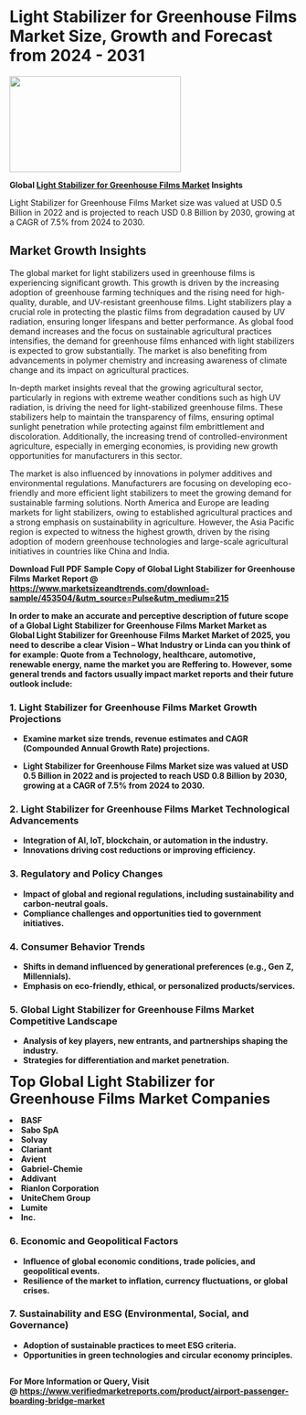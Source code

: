 <H1>Light Stabilizer for Greenhouse Films Market Size, Growth and Forecast from 2024 - 2031</H1><img class="aligncenter size-medium wp-image-584254" src="https://thirdeyenews.in/wp-content/uploads/2024/09/Global-Market-Research-300x168.jpeg" alt="" width="300" height="168" /><p><strong>Global&nbsp;<a href="https://www.marketsizeandtrends.com/download-sample/453504/&amp;utm_source=Pulse&amp;utm_medium=215">Light Stabilizer for Greenhouse Films Market</a> Insights</strong></p><p>Light Stabilizer for Greenhouse Films Market size was valued at USD 0.5 Billion in 2022 and is projected to reach USD 0.8 Billion by 2030, growing at a CAGR of 7.5% from 2024 to 2030.</p><p><h2>Market Growth Insights</h2> <p>The global market for light stabilizers used in greenhouse films is experiencing significant growth. This growth is driven by the increasing adoption of greenhouse farming techniques and the rising need for high-quality, durable, and UV-resistant greenhouse films. Light stabilizers play a crucial role in protecting the plastic films from degradation caused by UV radiation, ensuring longer lifespans and better performance. As global food demand increases and the focus on sustainable agricultural practices intensifies, the demand for greenhouse films enhanced with light stabilizers is expected to grow substantially. The market is also benefiting from advancements in polymer chemistry and increasing awareness of climate change and its impact on agricultural practices.</p> <p><strong></strong></p> <p>In-depth market insights reveal that the growing agricultural sector, particularly in regions with extreme weather conditions such as high UV radiation, is driving the need for light-stabilized greenhouse films. These stabilizers help to maintain the transparency of films, ensuring optimal sunlight penetration while protecting against film embrittlement and discoloration. Additionally, the increasing trend of controlled-environment agriculture, especially in emerging economies, is providing new growth opportunities for manufacturers in this sector.</p> <p>The market is also influenced by innovations in polymer additives and environmental regulations. Manufacturers are focusing on developing eco-friendly and more efficient light stabilizers to meet the growing demand for sustainable farming solutions. North America and Europe are leading markets for light stabilizers, owing to established agricultural practices and a strong emphasis on sustainability in agriculture. However, the Asia Pacific region is expected to witness the highest growth, driven by the rising adoption of modern greenhouse technologies and large-scale agricultural initiatives in countries like China and India.</p> <p><strong></p><p><span class=""><strong>Download Full PDF Sample Copy of Global Light Stabilizer for Greenhouse Films Market Report</strong> @ <a href="https://www.marketsizeandtrends.com/download-sample/453504/&amp;utm_source=Pulse&amp;utm_medium=215" target="_blank">https://www.marketsizeandtrends.com/download-sample/453504/&amp;utm_source=Pulse&amp;utm_medium=215</a></span></p><p>In order to make an accurate and perceptive description of future scope of a Global&nbsp;Light Stabilizer for Greenhouse Films Market Market as Global&nbsp;Light Stabilizer for Greenhouse Films Market Market of 2025, you need to describe a clear Vision &ndash; What Industry or Linda can you think of for example: Quote from a Technology, healthcare, automotive, renewable energy, name the market you are Reffering to. However, some general trends and factors usually impact market reports and their future outlook include:</p><h3>1.&nbsp;<strong>Light Stabilizer for Greenhouse Films Market Growth Projections</strong></h3><ul><li>Examine market size trends, revenue estimates and CAGR (Compounded Annual Growth Rate) projections.</li><li><p>Light Stabilizer for Greenhouse Films Market size was valued at USD 0.5 Billion in 2022 and is projected to reach USD 0.8 Billion by 2030, growing at a CAGR of 7.5% from 2024 to 2030.</p></li></ul><h3>2.&nbsp;<strong>Light Stabilizer for Greenhouse Films Market Technological Advancements</strong></h3><ul><li>Integration of AI, IoT, blockchain, or automation in the industry.</li><li>Innovations driving cost reductions or improving efficiency.</li></ul><h3>3.&nbsp;<strong>Regulatory and Policy Changes</strong></h3><ul><li>Impact of global and regional regulations, including sustainability and carbon-neutral goals.</li><li>Compliance challenges and opportunities tied to government initiatives.</li></ul><h3>4.&nbsp;<strong>Consumer Behavior Trends</strong></h3><ul><li>Shifts in demand influenced by generational preferences (e.g., Gen Z, Millennials).</li><li>Emphasis on eco-friendly, ethical, or personalized products/services.</li></ul><h3>5.&nbsp;<strong>Global Light Stabilizer for Greenhouse Films Market Competitive Landscape</strong></h3><ul><li>Analysis of key players, new entrants, and partnerships shaping the industry.</li><li>Strategies for differentiation and market penetration.</li></ul><p data-pm-slice="1 1 []"><span style="color: inherit; font-family: inherit; font-size: 25px;">Top Global Light Stabilizer for Greenhouse Films Market Companies</span></p><div class="" data-test-id=""><p><li>BASF</li><li> Sabo SpA</li><li> Solvay</li><li> Clariant</li><li> Avient</li><li> Gabriel-Chemie</li><li> Addivant</li><li> Rianlon Corporation</li><li> UniteChem Group</li><li> Lumite</li><li> Inc.</li></p></div><h3>6.&nbsp;<strong>Economic and Geopolitical Factors</strong></h3><ul><li>Influence of global economic conditions, trade policies, and geopolitical events.</li><li>Resilience of the market to inflation, currency fluctuations, or global crises.</li></ul><h3>7.&nbsp;<strong>Sustainability and ESG (Environmental, Social, and Governance)</strong></h3><ul><li>Adoption of sustainable practices to meet ESG criteria.</li><li>Opportunities in green technologies and circular economy principles.</li></ul><h2><strong style="font-size: 14px;">For More Information or Query, Visit @&nbsp;</strong><a style="background-color: #ffffff; font-size: 14px;" href="https://www.marketsizeandtrends.com/report/light-stabilizer-for-greenhouse-films-market/" target="_blank">https://www.verifiedmarketreports.com/product/airport-passenger-boarding-bridge-market</a></h2>
